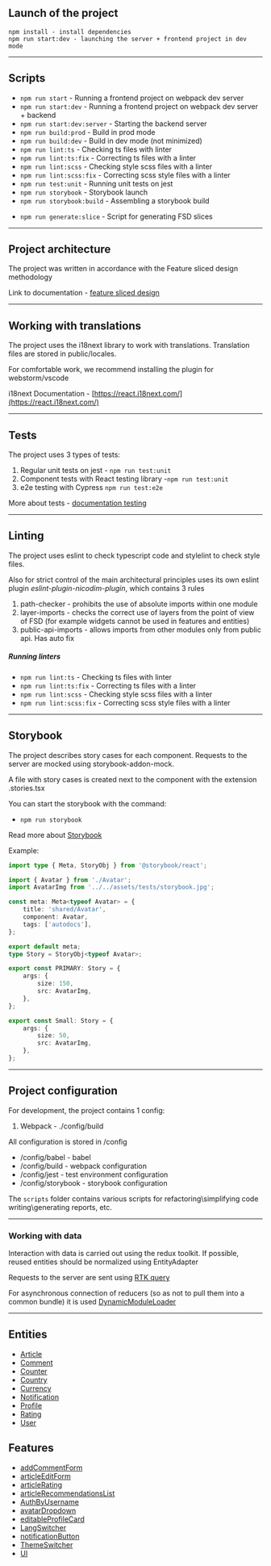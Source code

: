 ## Launch of the project

```
npm install - install dependencies
npm run start:dev - launching the server + frontend project in dev mode
```

----

## Scripts

- `npm run start` - Running a frontend project on webpack dev server
- `npm run start:dev` - Running a frontend project on webpack dev server + backend
- `npm run start:dev:server` - Starting the backend server
- `npm run build:prod` - Build in prod mode
- `npm run build:dev` - Build in dev mode (not minimized)
- `npm run lint:ts` - Checking ts files with linter
- `npm run lint:ts:fix` - Correcting ts files with a linter
- `npm run lint:scss` - Checking style scss files with a linter
- `npm run lint:scss:fix` - Correcting scss style files with a linter
- `npm run test:unit` - Running unit tests on jest
- `npm run storybook` - Storybook launch
- `npm run storybook:build` - Assembling a storybook build

[//]: # (- `npm run prepare` - прекоммит хуки)
- `npm run generate:slice` - Script for generating FSD slices

----

## Project architecture

The project was written in accordance with the Feature sliced design methodology

Link to documentation - [feature sliced design](https://feature-sliced.design/docs/get-started/tutorial)

----

## Working with translations

The project uses the i18next library to work with translations.
Translation files are stored in public/locales.

For comfortable work, we recommend installing the plugin for webstorm/vscode

i18next Documentation - [https://react.i18next.com/](https://react.i18next.com/)

----

## Tests

The project uses 3 types of tests:
1) Regular unit tests on jest - `npm run test:unit`
2) Component tests with React testing library -`npm run test:unit`
3) e2e testing with Cypress `npm run test:e2e`

More about tests - [documentation testing](/docs/tests.md)

----

## Linting

The project uses eslint to check typescript code and stylelint to check style files.

Also for strict control of the main architectural principles
uses its own eslint plugin *eslint-plugin-nicodim-plugin*,
which contains 3 rules
1) path-checker - prohibits the use of absolute imports within one module
2) layer-imports - checks the correct use of layers from the point of view of FSD
   (for example widgets cannot be used in features and entities)
3) public-api-imports - allows imports from other modules only from public api. Has auto fix

##### Running linters
- `npm run lint:ts` - Checking ts files with linter
- `npm run lint:ts:fix` - Correcting ts files with a linter
- `npm run lint:scss` - Checking style scss files with a linter
- `npm run lint:scss:fix` - Correcting scss style files with a linter

----
## Storybook

The project describes story cases for each component.
Requests to the server are mocked using storybook-addon-mock.

A file with story cases is created next to the component with the extension .stories.tsx

You can start the storybook with the command:
- `npm run storybook`

Read more about [Storybook](/docs/storybook.md)

Example:

```typescript jsx
import type { Meta, StoryObj } from '@storybook/react';

import { Avatar } from './Avatar';
import AvatarImg from '../../assets/tests/storybook.jpg';

const meta: Meta<typeof Avatar> = {
    title: 'shared/Avatar',
    component: Avatar,
    tags: ['autodocs'],
};

export default meta;
type Story = StoryObj<typeof Avatar>;

export const PRIMARY: Story = {
    args: {
        size: 150,
        src: AvatarImg,
    },
};

export const Small: Story = {
    args: {
        size: 50,
        src: AvatarImg,
    },
};
```


----

## Project configuration

For development, the project contains 1 config:
1. Webpack - ./config/build

All configuration is stored in /config
- /config/babel - babel
- /config/build - webpack configuration
- /config/jest - test environment configuration
- /config/storybook - storybook configuration

The `scripts` folder contains various scripts for refactoring\simplifying code writing\generating reports, etc.

----

### Working with data

Interaction with data is carried out using the redux toolkit.
If possible, reused entities should be normalized using EntityAdapter

Requests to the server are sent using [RTK query](/src/shared/api/rtkApi.ts)

For asynchronous connection of reducers (so as not to pull them into a common bundle) it is used
[DynamicModuleLoader](/src/shared/lib/components/DynamicModuleLoader/DynamicModuleLoader.tsx)

----


## Entities

- [Article](/src/entities/Article)
- [Comment](/src/entities/Comment)
- [Counter](/src/entities/Counter)
- [Country](/src/entities/Country)
- [Currency](/src/entities/Currency)
- [Notification](/src/entities/Notification)
- [Profile](/src/entities/Profile)
- [Rating](/src/entities/Rating)
- [User](/src/entities/User)

## Features

- [addCommentForm](/src/features/addCommentForm)
- [articleEditForm](/src/features/articleEditForm)
- [articleRating](/src/features/articleRating)
- [articleRecommendationsList](/src/features/articleRecommendationList)
- [AuthByUsername](/src/features/AuthByUsername)
- [avatarDropdown](/src/features/avatarDropdown)
- [editableProfileCard](/src/features/editableProfileCard)
- [LangSwitcher](/src/features/LangSwitcher)
- [notificationButton](/src/features/notificationButton)
- [ThemeSwitcher](/src/features/ThemeSwitcher)
- [UI](/src/features/UI)
